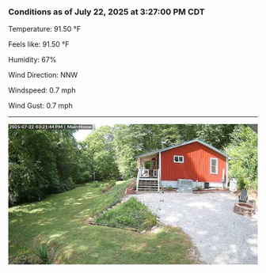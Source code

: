 ### Conditions as of July 22, 2025 at 3:27:00 PM CDT 

Temperature: 91.50 &deg;F

Feels like: 91.50 &deg;F

Humidity: 67%

Wind Direction: NNW

Windspeed: 0.7 mph

Wind Gust: 0.7 mph

---

<img src="./images/latest.jpeg"/>

